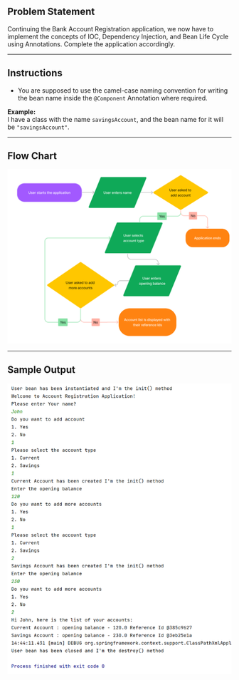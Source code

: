 ## Problem Statement
Continuing the Bank Account Registration application, we now have to implement the concepts of IOC, Dependency Injection, and Bean Life Cycle using Annotations. Complete the application accordingly.

---

## Instructions

- You are supposed to use the camel-case naming convention for writing the bean name inside the `@Component` Annotation where required.

**Example:**  
I have a class with the name `savingsAccount`, and the bean name for it will be `"savingsAccount"`.

---

## Flow Chart
![img.png](img.png)

---

## Sample Output
![img_1.png](img_1.png)